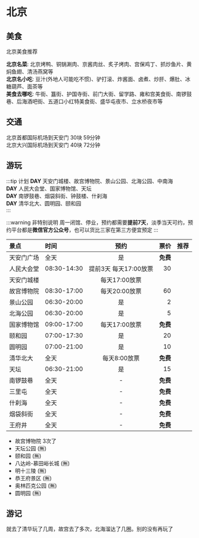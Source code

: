 # 北京

## 美食

北京美食推荐

**北京名菜**: 北京烤鸭、铜锅涮肉、京酱肉丝、炙子烤肉、宫保鸡丁、抓炒鱼片、黄焖鱼翅、清汤燕窝等  
**北京名小吃**: 豆汁(外地人可能吃不惯)、驴打滚、炸酱面、卤煮、炒肝、爆肚、冰糖葫芦、面茶等  
**美食去哪吃**: 牛街、簋街、护国寺街、前门大街、留学路、雍和宫美食街、南锣鼓巷、后海酒吧街、五道口小红特美食街、盛华屯夜市、立水桥夜市等

## 交通

北京首都国际机场到天安门 30块 59分钟  
北京大兴国际机场到天安门 40块 72分钟

## 游玩

:::tip 计划
**DAY** 天安门城楼、故宫博物院、景山公园、北海公园、中南海  
**DAY** 人民大会堂、国家博物馆、天坛  
**DAY** 南锣鼓巷、烟袋斜街、钟鼓楼、什刹海  
**DAY** 清华北大、圆明园、颐和园  
:::

:::warning 非特别说明
周一闭馆、停业，预约都需要**提前7天**，淡季当天可约，预约平台都是**微信官方公众号**，也可以货比三家在第三方便宜预定
:::

| 景点 | 时间 | 预约 | 票价 |   推荐 |
|:----|:----|:----:|----:|----:|
|天安门广场|全天|是|**免费**||
|人民大会堂|08:30-14:30|提前3天 每天17:00放票|30||
|天安门城楼||每天17:00放票||
|故宫博物院|08:30-17:00|每天20:00放票|60||
|景山公园|06:30-20:00|是|2||
|北海公园|06:30-20:00|是|5||
|国家博物馆|09:00-17:00|每天17:00放票|**免费**||
|颐和园|07:00-17:30|是|20||
|圆明园|07:00-21:00|是|10||
|清华北大|全天|每天8:00放票|**免费**||
|天坛|06:30-21:00|是|15||
|南锣鼓巷|全天|-|**免费**||
|三里屯|全天|-|**免费**||
|什刹海|全天|-|**免费**||
|烟袋斜街|全天|-|**免费**||
|王府井|全天|-|**免费**||

- 故宫博物院 3次了
- 天坛公园 (🈚️)
- 颐和园 (🈚️)
- 八达岭-慕田峪长城 (🈚️)
- 明十三陵 (🈚️)
- 恭王府景区 (🈚️)
- 奥林匹克公园 (🈚️)
- 圆明园 (🈚️)

## 游记

就去了清华玩了几周，故宫去了多次，北海溜达了几圈。别的没有再玩了
